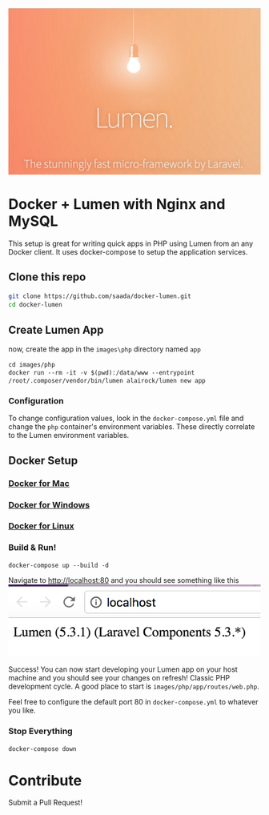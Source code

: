 ![image](Lumen_splash.png)

# Docker + Lumen with Nginx and MySQL

This setup is great for writing quick apps in PHP using Lumen from an any Docker client. It uses docker-compose to setup the application services.

## Clone this repo

```bash
git clone https://github.com/saada/docker-lumen.git
cd docker-lumen
```

## Create Lumen App

now, create the app in the `images\php` directory named `app`

```
cd images/php
docker run --rm -it -v $(pwd):/data/www --entrypoint /root/.composer/vendor/bin/lumen alairock/lumen new app
```

### Configuration

To change configuration values, look in the `docker-compose.yml` file and change the `php` container's environment variables. These directly correlate to the Lumen environment variables.

## Docker Setup
### [Docker for Mac](https://docs.docker.com/docker-for-mac/)
### [Docker for Windows](https://docs.docker.com/docker-for-windows/)
### [Docker for Linux](https://docs.docker.com/engine/installation/linux/)

### Build & Run!

```
docker-compose up --build -d
```

Navigate to [http://localhost:80](http://localhost:80) and you should see something like this
![image](Lumen_browser.png)


Success! You can now start developing your Lumen app on your host machine and you should see your changes on refresh! Classic PHP development cycle. A good place to start is `images/php/app/routes/web.php`.

Feel free to configure the default port 80 in `docker-compose.yml` to whatever you like.

### Stop Everything

```
docker-compose down
```

# Contribute

Submit a Pull Request!